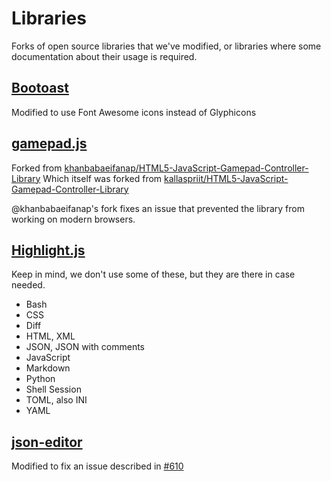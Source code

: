 
# Libraries

Forks of open source libraries that we've modified, or libraries where some documentation about their usage is required.

## [Bootoast](https://github.com/SFXRescue/bootoast-fa)

Modified to use Font Awesome icons instead of Glyphicons

## [gamepad.js](https://github.com/SFXRescue/gamepad.js)

Forked from [khanbabaeifanap/HTML5-JavaScript-Gamepad-Controller-Library](https://github.com/khanbabaeifanap/HTML5-JavaScript-Gamepad-Controller-Library)
Which itself was forked from [kallaspriit/HTML5-JavaScript-Gamepad-Controller-Library](https://github.com/kallaspriit/HTML5-JavaScript-Gamepad-Controller-Library)

@khanbabaeifanap's fork fixes an issue that prevented the library from working on modern browsers.

## [Highlight.js](https://highlightjs.org/)

Keep in mind, we don't use some of these, but they are there in case needed.

- Bash
- CSS
- Diff
- HTML, XML
- JSON, JSON with comments
- JavaScript
- Markdown
- Python
- Shell Session
- TOML, also INI
- YAML

## [json-editor](https://github.com/SFXRescue/json-editor)

Modified to fix an issue described in [#610](https://github.com/json-editor/json-editor/issues/610)